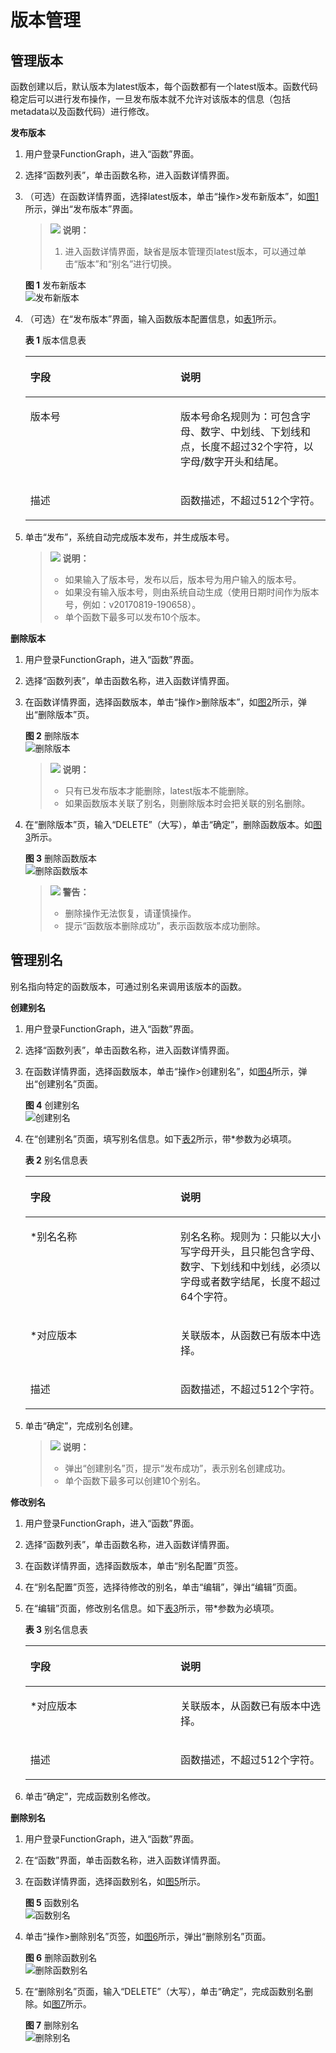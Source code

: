 # 版本管理<a name="functiongraph_01_0303"></a>

## 管理版本<a name="section5302192414611"></a>

函数创建以后，默认版本为latest版本，每个函数都有一个latest版本。函数代码稳定后可以进行发布操作，一旦发布版本就不允许对该版本的信息（包括metadata以及函数代码）进行修改。

**发布版本**

1.  用户登录FunctionGraph，进入“函数”界面。
2.  选择“函数列表”，单击函数名称，进入函数详情界面。
3.  （可选）在函数详情界面，选择latest版本，单击“操作\>发布新版本”，如[图1](#fig11441486710)所示，弹出“发布版本”界面。

    >![](public_sys-resources/icon-note.gif) **说明：**   
    >1.  进入函数详情界面，缺省是版本管理页latest版本，可以通过单击“版本”和“别名”进行切换。  

    **图 1**  发布新版本<a name="fig11441486710"></a>  
    ![](figures/发布新版本.png "发布新版本")

4.  （可选）在“发布版本”界面，输入函数版本配置信息，如[表1](#table184411486714)所示。

    **表 1**  版本信息表

    <a name="table184411486714"></a>
    <table><thead align="left"><tr id="row154494810715"><th class="cellrowborder" valign="top" width="50%" id="mcps1.2.3.1.1"><p id="p184416482079"><a name="p184416482079"></a><a name="p184416482079"></a>字段</p>
    </th>
    <th class="cellrowborder" valign="top" width="50%" id="mcps1.2.3.1.2"><p id="p1944548773"><a name="p1944548773"></a><a name="p1944548773"></a>说明</p>
    </th>
    </tr>
    </thead>
    <tbody><tr id="row12448481378"><td class="cellrowborder" valign="top" width="50%" headers="mcps1.2.3.1.1 "><p id="p0447481075"><a name="p0447481075"></a><a name="p0447481075"></a>版本号</p>
    </td>
    <td class="cellrowborder" valign="top" width="50%" headers="mcps1.2.3.1.2 "><p id="p174484812711"><a name="p174484812711"></a><a name="p174484812711"></a>版本号命名规则为：可包含字母、数字、中划线、下划线和点，长度不超过32个字符，以字母/数字开头和结尾。</p>
    </td>
    </tr>
    <tr id="row104417481875"><td class="cellrowborder" valign="top" width="50%" headers="mcps1.2.3.1.1 "><p id="p2449481077"><a name="p2449481077"></a><a name="p2449481077"></a>描述</p>
    </td>
    <td class="cellrowborder" valign="top" width="50%" headers="mcps1.2.3.1.2 "><p id="p13441248878"><a name="p13441248878"></a><a name="p13441248878"></a>函数描述，不超过512个字符。</p>
    </td>
    </tr>
    </tbody>
    </table>

5.  单击“发布”，系统自动完成版本发布，并生成版本号。

    >![](public_sys-resources/icon-note.gif) **说明：**   
    >-   如果输入了版本号，发布以后，版本号为用户输入的版本号。  
    >-   如果没有输入版本号，则由系统自动生成（使用日期时间作为版本号，例如：v20170819-190658）。  
    >-   单个函数下最多可以发布10个版本。  


**删除版本**

1.  用户登录FunctionGraph，进入“函数”界面。
2.  选择“函数列表”，单击函数名称，进入函数详情界面。
3.  在函数详情界面，选择函数版本，单击“操作\>删除版本”，如[图2](#fig115141511911)所示，弹出“删除版本”页。

    **图 2**  删除版本<a name="fig115141511911"></a>  
    ![](figures/删除版本.png "删除版本")

    >![](public_sys-resources/icon-note.gif) **说明：**   
    >-   只有已发布版本才能删除，latest版本不能删除。  
    >-   如果函数版本关联了别名，则删除版本时会把关联的别名删除。  

4.  在“删除版本”页，输入“DELETE”（大写），单击“确定”，删除函数版本。如[图3](#fig12841105719403)所示。

    **图 3**  删除函数版本<a name="fig12841105719403"></a>  
    ![](figures/删除函数版本.png "删除函数版本")

    >![](public_sys-resources/icon-warning.gif) **警告：**   
    >-   删除操作无法恢复，请谨慎操作。  
    >-   提示“函数版本删除成功”，表示函数版本成功删除。  


## 管理别名<a name="section95871294105"></a>

别名指向特定的函数版本，可通过别名来调用该版本的函数。

**创建别名**

1.  用户登录FunctionGraph，进入“函数”界面。
2.  选择“函数列表”，单击函数名称，进入函数详情界面。
3.  在函数详情界面，选择函数版本，单击“操作\>创建别名”，如[图4](#fig92987917113)所示，弹出“创建别名”页面。

    **图 4**  创建别名<a name="fig92987917113"></a>  
    ![](figures/创建别名.png "创建别名")

4.  在“创建别名”页面，填写别名信息。如下[表2](#table929849111113)所示，带\*参数为必填项。

    **表 2**  别名信息表

    <a name="table929849111113"></a>
    <table><thead align="left"><tr id="row529810911116"><th class="cellrowborder" valign="top" width="50%" id="mcps1.2.3.1.1"><p id="p102980916110"><a name="p102980916110"></a><a name="p102980916110"></a>字段</p>
    </th>
    <th class="cellrowborder" valign="top" width="50%" id="mcps1.2.3.1.2"><p id="p1129810931111"><a name="p1129810931111"></a><a name="p1129810931111"></a>说明</p>
    </th>
    </tr>
    </thead>
    <tbody><tr id="row92984912114"><td class="cellrowborder" valign="top" width="50%" headers="mcps1.2.3.1.1 "><p id="p2029899151117"><a name="p2029899151117"></a><a name="p2029899151117"></a>*别名名称</p>
    </td>
    <td class="cellrowborder" valign="top" width="50%" headers="mcps1.2.3.1.2 "><p id="p1298169191114"><a name="p1298169191114"></a><a name="p1298169191114"></a>别名名称。规则为：只能以大小写字母开头，且只能包含字母、数字、下划线和中划线，必须以字母或者数字结尾，长度不超过64个字符。</p>
    </td>
    </tr>
    <tr id="row72983921114"><td class="cellrowborder" valign="top" width="50%" headers="mcps1.2.3.1.1 "><p id="p329815991112"><a name="p329815991112"></a><a name="p329815991112"></a>*对应版本</p>
    </td>
    <td class="cellrowborder" valign="top" width="50%" headers="mcps1.2.3.1.2 "><p id="p102981292112"><a name="p102981292112"></a><a name="p102981292112"></a>关联版本，从函数已有版本中选择。</p>
    </td>
    </tr>
    <tr id="row429815951110"><td class="cellrowborder" valign="top" width="50%" headers="mcps1.2.3.1.1 "><p id="p2029818914113"><a name="p2029818914113"></a><a name="p2029818914113"></a>描述</p>
    </td>
    <td class="cellrowborder" valign="top" width="50%" headers="mcps1.2.3.1.2 "><p id="p6298129181111"><a name="p6298129181111"></a><a name="p6298129181111"></a>函数描述，不超过512个字符。</p>
    </td>
    </tr>
    </tbody>
    </table>

5.  单击“确定”，完成别名创建。

    >![](public_sys-resources/icon-note.gif) **说明：**   
    >-   弹出“创建别名”页，提示“发布成功”，表示别名创建成功。  
    >-   单个函数下最多可以创建10个别名。  


**修改别名**

1.  用户登录FunctionGraph，进入“函数”界面。
2.  选择“函数列表”，单击函数名称，进入函数详情界面。
3.  在函数详情界面，选择函数版本，单击“别名配置”页签。
4.  在“别名配置”页签，选择待修改的别名，单击“编辑”，弹出“编辑”页面。
5.  在“编辑”页面，修改别名信息。如下[表3](#table1467375391213)所示，带\*参数为必填项。

    **表 3**  别名信息表

    <a name="table1467375391213"></a>
    <table><thead align="left"><tr id="row8673105351219"><th class="cellrowborder" valign="top" width="50%" id="mcps1.2.3.1.1"><p id="p3673155391216"><a name="p3673155391216"></a><a name="p3673155391216"></a>字段</p>
    </th>
    <th class="cellrowborder" valign="top" width="50%" id="mcps1.2.3.1.2"><p id="p14673125391211"><a name="p14673125391211"></a><a name="p14673125391211"></a>说明</p>
    </th>
    </tr>
    </thead>
    <tbody><tr id="row567325301215"><td class="cellrowborder" valign="top" width="50%" headers="mcps1.2.3.1.1 "><p id="p7673653171212"><a name="p7673653171212"></a><a name="p7673653171212"></a>*对应版本</p>
    </td>
    <td class="cellrowborder" valign="top" width="50%" headers="mcps1.2.3.1.2 "><p id="p8673153161212"><a name="p8673153161212"></a><a name="p8673153161212"></a>关联版本，从函数已有版本中选择。</p>
    </td>
    </tr>
    <tr id="row13673953181214"><td class="cellrowborder" valign="top" width="50%" headers="mcps1.2.3.1.1 "><p id="p12673105301218"><a name="p12673105301218"></a><a name="p12673105301218"></a>描述</p>
    </td>
    <td class="cellrowborder" valign="top" width="50%" headers="mcps1.2.3.1.2 "><p id="p0673653171218"><a name="p0673653171218"></a><a name="p0673653171218"></a>函数描述，不超过512个字符。</p>
    </td>
    </tr>
    </tbody>
    </table>

6.  单击“确定”，完成函数别名修改。

**删除别名**

1.  用户登录FunctionGraph，进入“函数”界面。
2.  在“函数”界面，单击函数名称，进入函数详情界面。
3.  在函数详情界面，选择函数别名，如[图5](#fig20811253151919)所示。

    **图 5**  函数别名<a name="fig20811253151919"></a>  
    ![](figures/函数别名.png "函数别名")

4.  单击“操作\>删除别名”页签，如[图6](#fig15157753152529)所示，弹出“删除别名”页面。

    **图 6**  删除函数别名<a name="fig15157753152529"></a>  
    ![](figures/删除函数别名.png "删除函数别名")

5.  在“删除别名”页面，输入“DELETE”（大写），单击“确定”，完成函数别名删除。如[图7](#fig494113405447)所示。

    **图 7**  删除别名<a name="fig494113405447"></a>  
    ![](figures/删除别名.png "删除别名")


